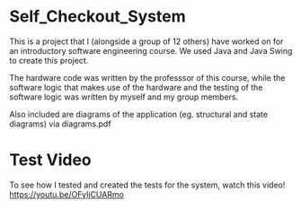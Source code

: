 # Self_Checkout_System
 This is a project that I (alongside a group of 12 others) have worked on for an introductory software engineering course.
 We used Java and Java Swing to create this project. 
 
 The hardware code was written by the professsor of this course, while the software logic 
 that makes use of the hardware and the testing of the software logic was written by 
 myself and my group members. 
 
 Also included are diagrams of the application (eg. structural and state diagrams) via diagrams.pdf
 # Test Video
 To see how I tested and created the tests for the system, watch this video! <br />
 https://youtu.be/OFyIjCUARmo
